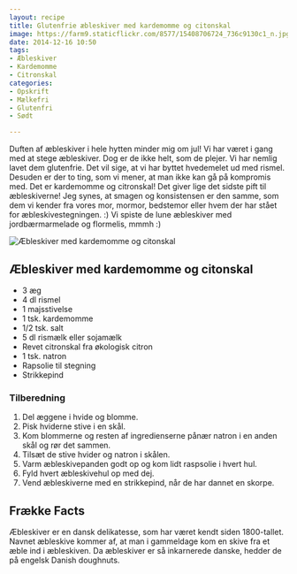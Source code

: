 ```yaml
---
layout: recipe
title: Glutenfrie æbleskiver med kardemomme og citonskal
image: https://farm9.staticflickr.com/8577/15408706724_736c9130c1_n.jpg
date: 2014-12-16 10:50
tags:
- Æbleskiver
- Kardemomme
- Citronskal
categories:
- Opskrift
- Mælkefri
- Glutenfri
- Sødt

---
```

Duften af æbleskiver i hele hytten minder mig om jul! Vi har været i gang med at stege æbleskiver. Dog er de ikke helt, som de plejer. Vi har nemlig lavet dem glutenfrie. Det vil sige, at vi har byttet hvedemelet ud med rismel. Desuden er der to ting, som vi mener, at man ikke kan gå på kompromis med. Det er kardemomme og citronskal! Det giver lige det sidste pift til æbleskiverne! Jeg synes, at smagen og konsistensen er den samme, som dem vi kender fra vores mor, mormor, bedstemor eller hvem der har stået for æbleskivestegningen. :)  Vi spiste de lune æbleskiver med jordbærmarmelade og flormelis, mmmh :)

![Æbleskiver med kardemomme og citonskal](https://farm9.staticflickr.com/8577/15408706724_736c9130c1_z.jpg)



## Æbleskiver med kardemomme og citonskal
- 3 æg
- 4 dl rismel
- 1 majsstivelse
- 1 tsk. kardemomme
- 1/2 tsk. salt
- 5 dl rismælk eller sojamælk
- Revet citronskal fra økologisk citron
- 1 tsk. natron
- Rapsolie til stegning
- Strikkepind




### Tilberedning
1. Del æggene i hvide og blomme. 
2. Pisk hviderne stive i en skål.
3. Kom blommerne og resten af ingredienserne pånær natron i en anden skål og rør det sammen.
4. Tilsæt de stive hvider og natron i skålen.
5. Varm æbleskivepanden godt op og kom lidt raspsolie i hvert hul.
6. Fyld hvert æbleskivehul op med dej.
7. Vend æbleskiverne med en strikkepind, når de har dannet en skorpe. 



## Frække Facts
Æbleskiver er en dansk delikatesse, som har været kendt siden 1800-tallet. Navnet æbleskive kommer af, at man i gammeldage kom en skive fra et æble ind i æbleskiven. Da æbleskiver er så inkarnerede danske, hedder de på engelsk Danish doughnuts.